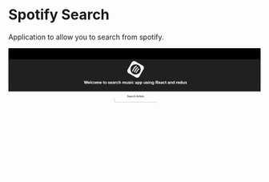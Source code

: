 Spotify Search
==================

Application to allow you to search from spotify.

<img src="demo.gif" alt="screenshot"/>

